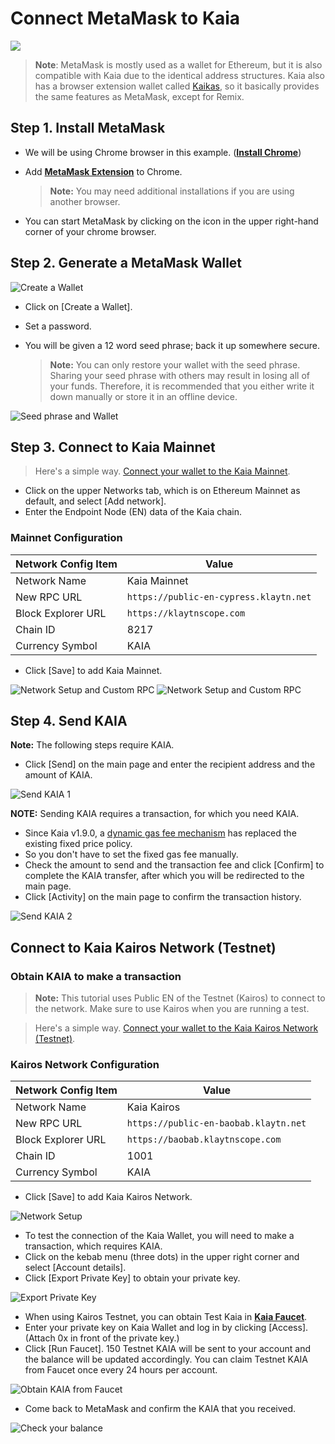 # Connect MetaMask to Kaia

![](/img/banners/kaia-metamask.png)

> **Note**: MetaMask is mostly used as a wallet for Ethereum, but it is also compatible with Kaia due to the identical address structures. Kaia also has a browser extension wallet called [Kaikas](../tools/wallets/kaikas.md), so it basically provides the same features as MetaMask, except for Remix.

## Step 1. Install MetaMask <a href="#install-metamask" id="install-metamask"></a>

* We will be using Chrome browser in this example. ([**Install Chrome**](https://www.google.com/intl/en_us/chrome/))
*   Add [**MetaMask Extension**](https://chrome.google.com/webstore/detail/metamask/nkbihfbeogaeaoehlefnkodbefgpgknn?hl=en) to Chrome.

    > **Note:** You may need additional installations if you are using another browser.
* You can start MetaMask by clicking on the icon in the upper right-hand corner of your chrome browser.

## Step 2. Generate a MetaMask Wallet <a href="#generate-a-metamask" id="generate-a-metamask"></a>

![Create a Wallet](/img/build/tutorials/new-to-metamask.png)

* Click on \[Create a Wallet].
* Set a password.
*   You will be given a 12 word seed phrase; back it up somewhere secure.

    > **Note:** You can only restore your wallet with the seed phrase. Sharing your seed phrase with others may result in losing all of your funds. Therefore, it is recommended that you either write it down manually or store it in an offline device.

![Seed phrase and Wallet](/img/build/tutorials/metamask-secret-backup.png)

## Step 3. Connect to Kaia Mainnet <a href="#connect-to-kaia-mainnet" id="connect-to-kaia-mainnet"></a>

> Here's a simple way. [Connect your wallet to the Kaia Mainnet](https://chainlist.org/chain/8217).

* Click on the upper Networks tab, which is on Ethereum Mainnet as default, and select \[Add network].
* Enter the Endpoint Node (EN) data of the Kaia chain.

### Mainnet Configuration
  
| Network Config Item                                              | Value                     |
| ---------------------------------------------------------------- | ------------------------------------------------------- |
| Network Name                     | Kaia Mainnet |
|  New RPC URL | ```https://public-en-cypress.klaytn.net```                 |
| Block Explorer URL                       | ```https://klaytnscope.com```                         |
| Chain ID                                              | 8217                     |
| Currency Symbol                                             | KAIA                     |

* Click \[Save] to add Kaia Mainnet.

![Network Setup and Custom RPC](/img/build/tutorials/metamask-add-cypress-1.png) ![Network Setup and Custom RPC](/img/build/tutorials/metamask-add-cypress-2.png)

## Step 4. Send KAIA <a href="#send-klay" id="send-klay"></a>

**Note:** The following steps require KAIA.

* Click \[Send] on the main page and enter the recipient address and the amount of KAIA.

![Send KAIA 1](/img/build/tutorials/metamask-send-klay-1.png)

**NOTE:** Sending KAIA requires a transaction, for which you need KAIA.

* Since Kaia v1.9.0, a [dynamic gas fee mechanism](https://medium.com/klaytn/dynamic-gas-fee-pricing-mechanism-1dac83d2689) has replaced the existing fixed price policy.
* So you don't have to set the fixed gas fee manually.
* Check the amount to send and the transaction fee and click \[Confirm] to complete the KAIA transfer, after which you will be redirected to the main page.
* Click \[Activity] on the main page to confirm the transaction history.

![Send KAIA 2](/img/build/tutorials/metamask-send-klay-2.png)

## Connect to Kaia Kairos Network (Testnet) <a href="#connect-to-kaia-kairos-network-testnet" id="connect-to-kaia-kairos-network-testnet"></a>

### Obtain KAIA to make a transaction

> **Note:** This tutorial uses Public EN of the Testnet (Kairos) to connect to the network. Make sure to use Kairos when you are running a test.

> Here's a simple way. [Connect your wallet to the Kaia Kairos Network (Testnet)](https://chainlist.org/chain/1001).

### Kairos Network Configuration
  
| Network Config Item                                              | Value                     |
| ---------------------------------------------------------------- | ------------------------------------------------------- |
| Network Name                     | Kaia Kairos |
|  New RPC URL | ```https://public-en-baobab.klaytn.net```                 |
| Block Explorer URL                       | ```https://baobab.klaytnscope.com ```                         |
| Chain ID                                              | 1001                     |
| Currency Symbol                                             | KAIA                     |

* Click \[Save] to add Kaia Kairos Network.

![Network Setup](/img/build/tutorials/connect-testnet-1.png)

* To test the connection of the Kaia Wallet, you will need to make a transaction, which requires KAIA.
* Click on the kebab menu (three dots) in the upper right corner and select \[Account details].
* Click \[Export Private Key] to obtain your private key.

![Export Private Key](/img/build/tutorials/connect-testnet-2.png)

* When using Kairos Testnet, you can obtain Test Kaia in [**Kaia Faucet**](https://baobab.wallet.klaytn.foundation/access?next=faucet).
* Enter your private key on Kaia Wallet and log in by clicking \[Access]. (Attach 0x in front of the private key.)
* Click \[Run Faucet]. 150 Testnet KAIA will be sent to your account and the balance will be updated accordingly. You can claim Testnet KAIA from Faucet once every 24 hours per account.

![Obtain KAIA from Faucet](/img/build/tutorials/connect-testnet-3.png)

* Come back to MetaMask and confirm the KAIA that you received.

![Check your balance](/img/build/tutorials/connect-testnet-4.png)
